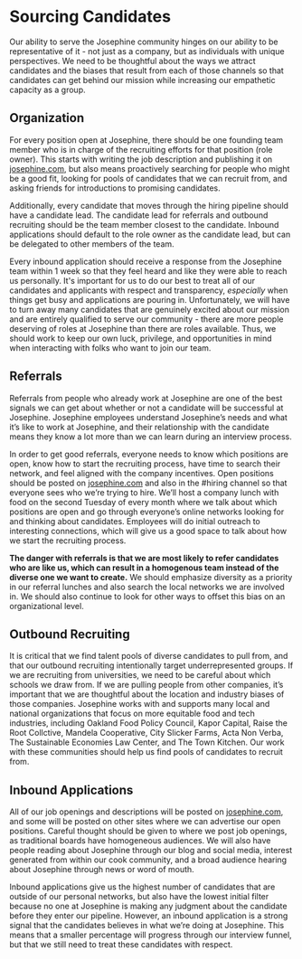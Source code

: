 # Sourcing Candidates

Our ability to serve the Josephine community hinges on our ability to be representative of it - not just as a company, but as individuals with unique perspectives. We need to be thoughtful about the ways we attract candidates and the biases that result from each of those channels so that candidates can get behind our mission while increasing our empathetic capacity as a group. 

## Organization
For every position open at Josephine, there should be one founding team member who is in charge of the recruiting efforts for that position (role owner). This starts with writing the job description and publishing it on [josephine.com](http://josephine.com/jobs), but also means proactively searching for people who might be a good fit, looking for pools of candidates that we can recruit from, and asking friends for introductions to promising candidates.

Additionally, every candidate that moves through the hiring pipeline should have a candidate lead. The candidate lead for referrals and outbound recruiting should be the team member closest to the candidate. Inbound applications should default to the role owner as the candidate lead, but can be delegated to other members of the team.

Every inbound application should receive a response from the Josephine team within 1 week so that they feel heard and like they were able to reach us personally. It's important for us to do our best to treat all of our candidates and applicants with respect and transparency, _especially_ when things get busy and applications are pouring in. Unfortunately, we will have to turn away many candidates that are genuinely excited about our mission and are entirely qualified to serve our community - there are more people deserving of roles at Josephine than there are roles available. Thus, we should work to keep our own luck, privilege, and opportunities in mind when interacting with folks who want to join our team. 

## Referrals

Referrals from people who already work at Josephine are one of the best signals we can get about whether or not a candidate will be successful at Josephine. Josephine employees understand Josephine’s needs and what it’s like to work at Josephine, and their relationship with the candidate means they know a lot more than we can learn during an interview process.

In order to get good referrals, everyone needs to know which positions are open, know how to start the recruiting process, have time to search their network, and feel aligned with the company incentives. Open positions should be posted on [josephine.com](josephine.com/jobs) and also in the #hiring channel so that everyone sees who we’re trying to hire. We’ll host a company lunch with food on the second Tuesday of every month where we talk about which positions are open and go through everyone’s online networks looking for and thinking about candidates. Employees will do initial outreach to interesting connections, which will give us a good space to talk about how we start the recruiting process.

**The danger with referrals is that we are most likely to refer candidates who are like us, which can result in a homogenous team instead of the diverse one we want to create.** We should emphasize diversity as a priority in our referral lunches and also search the local networks we are involved in. We should also continue to look for other ways to offset this bias on an organizational level.

## Outbound Recruiting

It is critical that we find talent pools of diverse candidates to pull from, and that our outbound recruiting intentionally target underrepresented groups. If we are recruiting from universities, we need to be careful about which schools we draw from. If we are pulling people from other companies, it’s important that we are thoughtful about the location and industry biases of those companies. Josephine works with and supports many local and national organizations that focus on more equitable food and tech industries, including Oakland Food Policy Council, Kapor Capital, Raise the Root Collctive, Mandela Cooperative, City Slicker Farms, Acta Non Verba, The Sustainable Economies Law Center, and The Town Kitchen. Our work with these communities should help us find pools of candidates to recruit from.

## Inbound Applications

All of our job openings and descriptions will be posted on [josephine.com](http://josephine.com/jobs), and some will be posted on other sites where we can advertise our open positions. Careful thought should be given to where we post job openings, as traditional boards have homogeneous audiences. We will also have people reading about Josephine through our blog and social media, interest generated from within our cook community, and a broad audience hearing about Josephine through news or word of mouth.

Inbound applications give us the highest number of candidates that are outside of our personal networks, but also have the lowest initial filter because no one at Josephine is making any judgment about the candidate before they enter our pipeline. However, an inbound application is a strong signal that the candidates believes in what we’re doing at Josephine. This means that a smaller percentage will progress through our interview funnel, but that we still need to treat these candidates with respect.


